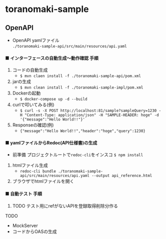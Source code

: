 # toranomaki-sample

## OpenAPI

- OpenAPI yamlファイル <br>
  `./toranomaki-sample-api/src/main/resources/api.yaml`

#### ■ インターフェースの自動生成～動作確認 手順

1. コードの自動生成
    - ```$ mvn claen install -f ./toranomaki-sample-api/pom.xml```
2. jarの生成
    - ```$ mvn clean install -f ./toranomaki-sample-impl/pom.xml```
3. Dockerの起動
    - ```$ docker-compose up -d --build```
4. curlで叩いてみる(例)
    - ```$ curl -s -X POST http://localhost:81/sample?sampleQuery=1230 -H "Content-Type: application/json" -H "SAMPLE-HEADER: hoge" -d '{"message":"Hello World!!"}'```
5. Responseの確認(例)
    - ```{"message":"Hello World!!","header":"hoge","query":1230}```

#### ■ yamlファイルからRedoc(API仕様書)の生成

- 前準備 プロジェクトルートで`redoc-cli`をインスコ
  ```$ npm install```

1. htmlファイル生成
    - ```redoc-cli bundle ./toranomaki-sample-api/src/main/resources/api.yaml --output api_reference.html```
2. ブラウザでhtmlファイルを開く

#### ■ 自動テスト 手順

1. TODO テスト用にrefがないAPIを登録取得削除分作る

TODO

- MockServer
- コードからOASの生成

